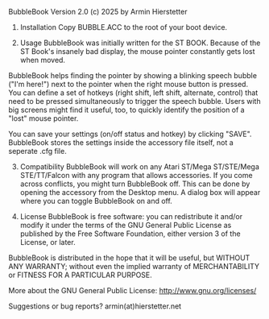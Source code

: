 BubbleBook Version 2.0 (c) 2025 by Armin Hierstetter


1. Installation
Copy BUBBLE.ACC to the root of your boot device.

2. Usage
BubbleBook was initially written for the ST BOOK. Because of the ST Book's
insanely bad display, the mouse pointer constantly gets lost when moved.

BubbleBook helps finding the pointer by showing a blinking speech bubble ("I'm
here!") next to the pointer when the right mouse button is pressed. You can
define a set of hotkeys (right shift, left shift, alternate, control) that need
to be pressed simultaneously to trigger the speech bubble. Users with big
screens might find it useful, too, to quickly identify the position of a "lost"
mouse pointer.

You can save your settings (on/off status and hotkey) by clicking "SAVE".
BubbleBook stores the settings inside the accessory file itself, not a seperate
.cfg file.

3. Compatibility
BubbleBook will work on any Atari ST/Mega ST/STE/Mega STE/TT/Falcon with any
program that allows accessories. If you come across conflicts, you might turn
BubbleBook off. This can be done by opening the accessory from the Desktop
menu. A dialog box will appear where you can toggle BubbleBook on and off.

4. License
BubbleBook is free software: you can redistribute it and/or modify it under the
terms of the GNU General Public License as published by the Free Software
Foundation, either version 3 of the License, or later.

BubbleBook is distributed in the hope that it will be useful, but WITHOUT ANY
WARRANTY; without even the implied warranty of MERCHANTABILITY or FITNESS FOR A
PARTICULAR PURPOSE.

More about the GNU General Public License: http://www.gnu.org/licenses/

Suggestions or bug reports? armin(at)hierstetter.net

